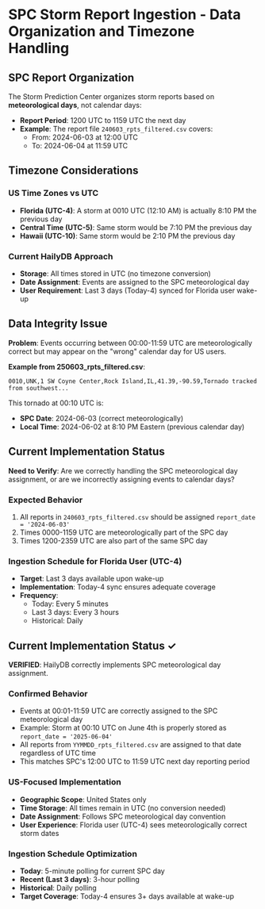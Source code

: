 # SPC Storm Report Ingestion - Data Organization and Timezone Handling

## SPC Report Organization

The Storm Prediction Center organizes storm reports based on **meteorological days**, not calendar days:

- **Report Period**: 1200 UTC to 1159 UTC the next day
- **Example**: The report file `240603_rpts_filtered.csv` covers:
  - From: 2024-06-03 at 12:00 UTC
  - To: 2024-06-04 at 11:59 UTC

## Timezone Considerations

### US Time Zones vs UTC
- **Florida (UTC-4)**: A storm at 0010 UTC (12:10 AM) is actually 8:10 PM the previous day
- **Central Time (UTC-5)**: Same storm would be 7:10 PM the previous day  
- **Hawaii (UTC-10)**: Same storm would be 2:10 PM the previous day

### Current HailyDB Approach
- **Storage**: All times stored in UTC (no timezone conversion)
- **Date Assignment**: Events are assigned to the SPC meteorological day
- **User Requirement**: Last 3 days (Today-4) synced for Florida user wake-up

## Data Integrity Issue

**Problem**: Events occurring between 00:00-11:59 UTC are meteorologically correct but may appear on the "wrong" calendar day for US users.

**Example from 250603_rpts_filtered.csv**:
```
0010,UNK,1 SW Coyne Center,Rock Island,IL,41.39,-90.59,Tornado tracked from southwest...
```
This tornado at 00:10 UTC is:
- **SPC Date**: 2024-06-03 (correct meteorologically)
- **Local Time**: 2024-06-02 at 8:10 PM Eastern (previous calendar day)

## Current Implementation Status

**Need to Verify**: Are we correctly handling the SPC meteorological day assignment, or are we incorrectly assigning events to calendar days?

### Expected Behavior
1. All reports in `240603_rpts_filtered.csv` should be assigned `report_date = '2024-06-03'`
2. Times 0000-1159 UTC are meteorologically part of the SPC day
3. Times 1200-2359 UTC are also part of the same SPC day

### Ingestion Schedule for Florida User (UTC-4)
- **Target**: Last 3 days available upon wake-up
- **Implementation**: Today-4 sync ensures adequate coverage
- **Frequency**: 
  - Today: Every 5 minutes
  - Last 3 days: Every 3 hours
  - Historical: Daily

## Current Implementation Status ✓

**VERIFIED**: HailyDB correctly implements SPC meteorological day assignment.

### Confirmed Behavior
- Events at 00:01-11:59 UTC are correctly assigned to the SPC meteorological day
- Example: Storm at 00:10 UTC on June 4th is properly stored as `report_date = '2025-06-04'`
- All reports from `YYMMDD_rpts_filtered.csv` are assigned to that date regardless of UTC time
- This matches SPC's 12:00 UTC to 11:59 UTC next day reporting period

### US-Focused Implementation
- **Geographic Scope**: United States only
- **Time Storage**: All times remain in UTC (no conversion needed)
- **Date Assignment**: Follows SPC meteorological day convention
- **User Experience**: Florida user (UTC-4) sees meteorologically correct storm dates

### Ingestion Schedule Optimization
- **Today**: 5-minute polling for current SPC day
- **Recent (Last 3 days)**: 3-hour polling 
- **Historical**: Daily polling
- **Target Coverage**: Today-4 ensures 3+ days available at wake-up